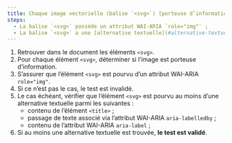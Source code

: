```yaml
---
title: Chaque image vectorielle (balise `<svg>`) [porteuse d’information](#image-porteuse-d-information), vérifie-t-elle ces conditions ?
steps:
  - La balise `<svg>` possède un attribut WAI-ARIA `role="img"` ;
  - La balise `<svg>` a une [alternative textuelle](#alternative-textuelle-image).
---
```


1. Retrouver dans le document les éléments `<svg>`.
2. Pour chaque élément `<svg>`, déterminer si l’image est porteuse d’information.
3. S’assurer que l’élément `<svg>` est pourvu d’un attribut WAI-ARIA `role="img"`.
4. Si ce n’est pas le cas, le test est invalidé.
5. Le cas échéant, vérifier que l’élément `<svg>` est pourvu au moins d’une alternative textuelle parmi les suivantes :
   - contenu de l’élément `<title>` ;
   - passage de texte associé via l’attribut WAI-ARIA `aria-labelledby` ;
   - contenu de l’attribut WAI-ARIA `aria-label` ;
6. Si au moins une alternative textuelle est trouvée, **le test est validé**.
